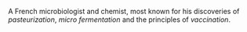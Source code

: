 A French microbiologist and chemist, most known for his discoveries of *pasteurization*, *micro fermentation* and the principles of *vaccination*.
